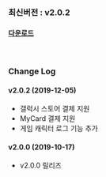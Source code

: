 ### 최신버전 : v2.0.2

#### [다운로드](https://xyuditqzezxs1008973.cdn.ntruss.com/sdk/GamePotSDK_Android_191219.zip)

<br/>

### Change Log

#### v2.0.2 (2019-12-05)

- 갤럭시 스토어 결제 지원
- MyCard 결제 지원
- 게임 캐릭터 로그 기능 추가

#### v2.0.0 (2019-10-17)

- v2.0.0 릴리즈
